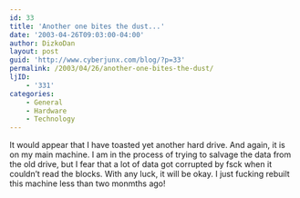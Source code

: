 ```yaml
---
id: 33
title: 'Another one bites the dust...'
date: '2003-04-26T09:03:00-04:00'
author: DizkoDan
layout: post
guid: 'http://www.cyberjunx.com/blog/?p=33'
permalink: /2003/04/26/another-one-bites-the-dust/
ljID:
    - '331'
categories:
    - General
    - Hardware
    - Technology
---
```


It would appear that I have toasted yet another hard drive. And again, it is on my main machine. I am in the process of trying to salvage the data from the old drive, but I fear that a lot of data got corrupted by fsck when it couldn’t read the blocks. With any luck, it will be okay. I just fucking rebuilt this machine less than two monmths ago!